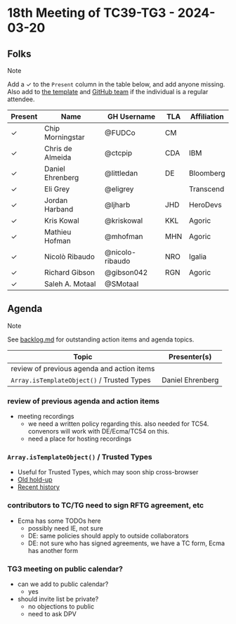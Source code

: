 # 18th Meeting of TC39-TG3 - 2024-03-20

## Folks

> [!NOTE]
> Add a ✓ to the `Present` column in the table below, and add anyone missing. Also add to [the template](../template.md) and [GitHub team](https://github.com/orgs/tc39/teams/tg3) if the individual is a regular attendee.

| Present | Name               | GH Username     | TLA | Affiliation |
| ------- | ------------------ | --------------- | --- | ----------- |
| ✓       | Chip Morningstar   | @FUDCo          | CM  |             |
| ✓       | Chris de Almeida   | @ctcpip         | CDA | IBM         |
| ✓       | Daniel Ehrenberg   | @littledan      | DE  | Bloomberg   |
| ✓       | Eli Grey           | @eligrey        |     | Transcend   |
| ✓       | Jordan Harband     | @ljharb         | JHD | HeroDevs    |
| ✓       | Kris Kowal         | @kriskowal      | KKL | Agoric      |
| ✓       | Mathieu Hofman     | @mhofman        | MHN | Agoric      |
| ✓       | Nicolò Ribaudo     | @nicolo-ribaudo | NRO | Igalia      |
| ✓       | Richard Gibson     | @gibson042      | RGN | Agoric      |
| ✓       | Saleh A. Motaal    | @SMotaal        |     |             |

## Agenda

> [!NOTE]
> See [backlog.md](../backlog.md) for outstanding action items and agenda topics.

| Topic                                      | Presenter(s)     |
| ------------------------------------------ | ---------------- |
| review of previous agenda and action items |                  |
| `Array.isTemplateObject()` / Trusted Types | Daniel Ehrenberg |

### review of previous agenda and action items

- meeting recordings
  - we need a written policy regarding this.  also needed for TC54.  convenors will work with DE/Ecma/TC54 on this.
  - need a place for hosting recordings

### `Array.isTemplateObject()` / Trusted Types

- Useful for Trusted Types, which may soon ship cross-browser
- [Old hold-up](https://github.com/tc39/proposal-array-is-template-object/issues/10)
- [Recent history](https://github.com/w3c/trusted-types/issues/398)

### contributors to TC/TG need to sign RFTG agreement, etc

- Ecma has some TODOs here
  - possibly need IE, not sure
  - DE: same policies should apply to outside collaborators
  - DE: not sure who has signed agreements, we have a TC form, Ecma has another form

### TG3 meeting on public calendar?

- can we add to public calendar?
  - yes
- should invite list be private?
  - no objections to public
  - need to ask DPV
